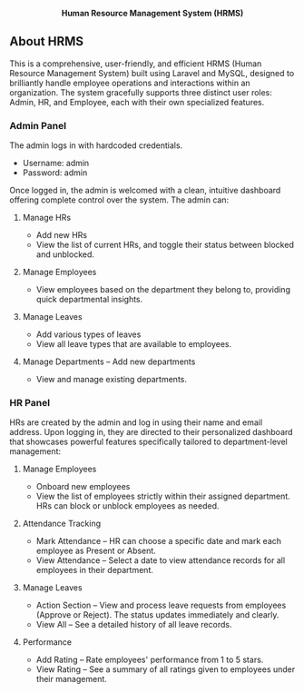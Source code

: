<p align="center"><b>Human Resource Management System (HRMS)</b></p>

## About HRMS

This is a comprehensive, user-friendly, and efficient HRMS (Human Resource Management System) built using Laravel and MySQL, designed to brilliantly handle employee operations and interactions within an organization. The system gracefully supports three distinct user roles: Admin, HR, and Employee, each with their own specialized features.

### **Admin Panel**

The admin logs in with hardcoded credentials. 

- Username: admin
- Password: admin

Once logged in, the admin is welcomed with a clean, intuitive dashboard offering complete control over the system. The admin can:

1. Manage HRs
   - Add new HRs
   - View the list of current HRs, and toggle their status between blocked and unblocked.

2. Manage Employees
   - View employees based on the department they belong to, providing quick departmental insights.

3. Manage Leaves
    - Add various types of leaves
   - View all leave types that are available to employees.

4. Manage Departments 
    – Add new departments 
    - View and manage existing departments.

### HR Panel

HRs are created by the admin and log in using their name and email address. Upon logging in, they are directed to their personalized dashboard that showcases powerful features specifically tailored to department-level management:

1. Manage Employees
   - Onboard new employees
   - View the list of employees strictly within their assigned department. HRs can block or unblock employees as needed.

2. Attendance Tracking
    - Mark Attendance – HR can choose a specific date and mark each employee as Present or Absent.
    - View Attendance – Select a date to view attendance records for all employees in their department.

3. Manage Leaves
   - Action Section – View and process leave requests from employees (Approve or Reject). The status updates immediately and clearly.
   - View All – See a detailed history of all leave records.

4. Performance
   - Add Rating – Rate employees' performance from 1 to 5 stars.
   - View Rating – See a summary of all ratings given to employees under their management.
